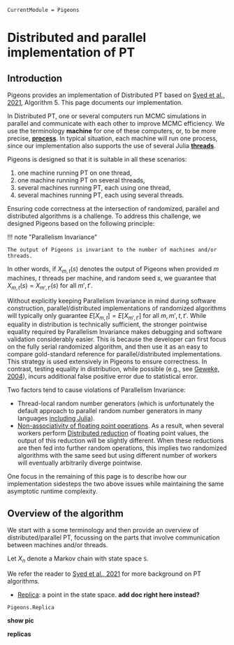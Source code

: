 ```@meta
CurrentModule = Pigeons
```

# Distributed and parallel implementation of PT 

## Introduction

Pigeons provides an implementation of Distributed PT based on [Syed et al., 2021](https://rss.onlinelibrary.wiley.com/doi/10.1111/rssb.12464), Algorithm 5. 
This page documents our implementation.

In Distributed PT, one or several computers run MCMC simulations in parallel and communicate with each other 
to improve MCMC efficiency. 
We use the terminology **machine** for one of these computers, or, to be more precise, 
**[process](https://en.wikipedia.org/wiki/Process_(computing))**.
In typical situation, each machine will run one process, since our implementation also supports 
the use of several Julia **[threads](https://docs.julialang.org/en/v1/manual/multi-threading/)**.

Pigeons is designed so that it is suitable in all these scenarios:

1. one machine running PT on one thread,
2. one machine running PT on several threads,
3. several machines running PT, each using one thread,
4. several machines running PT, each using several threads.

Ensuring code correctness at the intersection of randomized, parallel and distributed algorithms is a challenge. 
To address this challenge, we designed Pigeons based on the following principle:

!!! note "Parallelism Invariance"

    The output of Pigeons is invariant to the number of machines and/or threads.
 

In other words, if $X_{m, t}(s)$ denotes the output of Pigeons when provided $m$ machines, $t$ threads 
per machine, and random seed $s$,
we guarantee that $X_{m, t}(s) = X_{m', t'}(s)$ for all $m', t'$. 

Without explicitly keeping Parallelism Invariance in mind during software construction, 
parallel/distributed implementations of randomized algorithms will 
typically only guarantee $E[X_{m, t}] = E[X_{m', t'}]$ for all $m, m', t, t'$.
While equality in distribution is technically 
sufficient, the stronger pointwise equality required by Parallelism Invariance makes 
debugging and software validation considerably easier. 
This is because the developer can first focus on the fully serial randomized algorithm, 
and then use it as an easy to compare gold-standard reference for parallel/distributed 
implementations. 
This strategy is used extensively in Pigeons to ensure correctness. 
In contrast, testing equality in distribution, while possible (e.g., see 
[Geweke, 2004](https://www.jstor.org/stable/27590449#metadata_info_tab_contents)), incurs additional 
false positive error due to statistical error. 

Two factors tend to cause violations of Parallelism Invariance: 

- Thread-local random number generators (which is unfortunately the default approach to parallel
    random number generators in many languages [including Julia](https://docs.julialang.org/en/v1/stdlib/Random/#Random.seed!)).
- [Non-associativity of floating point operations](https://en.wikipedia.org/wiki/Associative_property#:~:text=non%2Dassociative%20magmas.-,Nonassociativity%20of%20floating%20point%20calculation,sized%20values%20are%20joined%20together). As a result, when several workers 
    perform [Distributed reduction](https://en.wikipedia.org/wiki/MapReduce) of floating point values, the output of this 
    reduction will be slightly different. When these reductions are then fed into further random operations, this implies 
    two randomized algorithms with the same seed but using different number of workers will eventually arbitrarily diverge pointwise. 

One focus in the remaining of this page is to describe how our implementation sidesteps the two above issues while 
maintaining the same asymptotic runtime complexity.


## Overview of the algorithm

We start with a some terminology and then provide an overview of distributed/parallel PT, focussing on 
the parts that involve communication between machines and/or threads. 

Let $X_n$ denote a Markov chain with state space `S`. 

We refer the reader to [Syed et al., 2021](https://rss.onlinelibrary.wiley.com/doi/10.1111/rssb.12464) for more 
background on PT algorithms. 








- [Replica](@ref): a point in the state space. **add doc right here instead?**

```@docs
Pigeons.Replica
```



**show pic**

**replicas**

